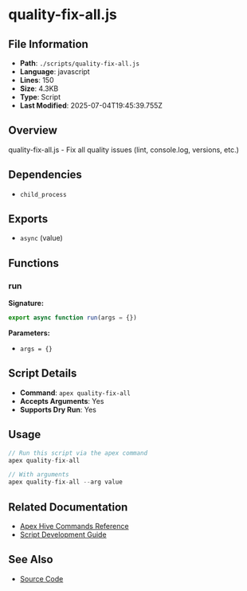 # quality-fix-all.js

## File Information

- **Path**: `./scripts/quality-fix-all.js`
- **Language**: javascript
- **Lines**: 150
- **Size**: 4.3KB
- **Type**: Script
- **Last Modified**: 2025-07-04T19:45:39.755Z

## Overview

quality-fix-all.js - Fix all quality issues (lint, console.log, versions, etc.)

## Dependencies

- `child_process`

## Exports

- `async` (value)

## Functions

### run

**Signature:**
```javascript
export async function run(args = {})
```

**Parameters:**
- `args = {}`

## Script Details

- **Command**: `apex quality-fix-all`
- **Accepts Arguments**: Yes
- **Supports Dry Run**: Yes

## Usage

```javascript
// Run this script via the apex command
apex quality-fix-all

// With arguments
apex quality-fix-all --arg value
```

## Related Documentation

- [Apex Hive Commands Reference](../../architecture/reference/commands/)
- [Script Development Guide](../../development/scripts/)

## See Also

- [Source Code](./scripts/quality-fix-all.js)
